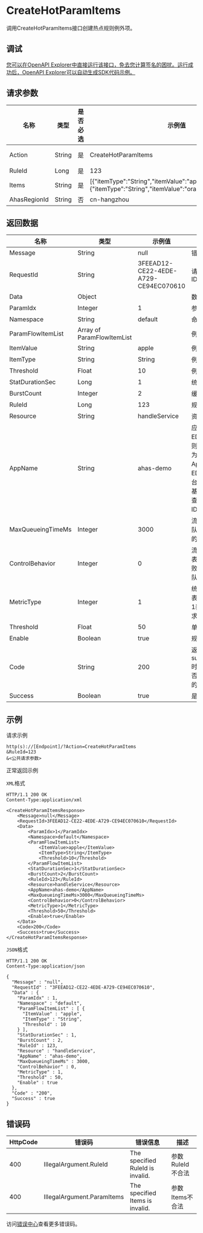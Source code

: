 # CreateHotParamItems

调用CreateHotParamItems接口创建热点规则例外项。

## 调试

[您可以在OpenAPI Explorer中直接运行该接口，免去您计算签名的困扰。运行成功后，OpenAPI Explorer可以自动生成SDK代码示例。](https://api.aliyun.com/#product=ahas-openapi&api=CreateHotParamItems&type=RPC&version=2019-09-01)

## 请求参数

|名称|类型|是否必选|示例值|描述|
|--|--|----|---|--|
|Action|String|是|CreateHotParamItems|系统规定参数。取值：**CreateHotParamItems**。 |
|RuleId|Long|是|123|热点规则ID |
|Items|String|是|\[\{"itemType":"String","itemValue":"apple","threshold":50.0\},\{"itemType":"String","itemValue":"orange","threshold":20.0\}\]|热点例外项 |
|AhasRegionId|String|否|cn-hangzhou|地域 |

## 返回数据

|名称|类型|示例值|描述|
|--|--|---|--|
|Message|String|null|错误信息 |
|RequestId|String|3FEEAD12-CE22-4EDE-A729-CE94EC070610|请求Request ID |
|Data|Object| |数据 |
|ParamIdx|Integer|1|参数位置索引 |
|Namespace|String|default|命名空间 |
|ParamFlowItemList|Array of ParamFlowItemList| |例外项 |
|ItemValue|String|apple|例外项参数值 |
|ItemType|String|String|例外项类型 |
|Threshold|Float|10|例外项阈值 |
|StatDurationSec|Long|1|统计周期时间 |
|BurstCount|Integer|2|缓冲请求数 |
|RuleId|Long|123|规则ID |
|Resource|String|handleService|资源名 |
|AppName|String|ahas-demo|应用名，若为EDAS应用，则AppName为EDAS中的App ID，可在EDAS控制台“应用管理\>基本信息”中查看对应的ID。 |
|MaxQueueingTimeMs|Integer|3000|流控效果为排队等待时对应的超时时间。 |
|ControlBehavior|Integer|0|流控效果，0表示快速失败，2表示排队等待。 |
|MetricType|Integer|1|统计维度，0表示并发数，1表示通过请求数。 |
|Threshold|Float|50|单机阈值 |
|Enable|Boolean|true|规则是否开启 |
|Code|String|200|返回码，success=true时返回200，否则返回对应的错误码。 |
|Success|Boolean|true|是否成功 |

## 示例

请求示例

```
http(s)://[Endpoint]/?Action=CreateHotParamItems
&RuleId=123
&<公共请求参数>
```

正常返回示例

`XML`格式

```
HTTP/1.1 200 OK
Content-Type:application/xml

<CreateHotParamItemsResponse>
    <Message>null</Message>
    <RequestId>3FEEAD12-CE22-4EDE-A729-CE94EC070610</RequestId>
    <Data>
        <ParamIdx>1</ParamIdx>
        <Namespace>default</Namespace>
        <ParamFlowItemList>
            <ItemValue>apple</ItemValue>
            <ItemType>String</ItemType>
            <Threshold>10</Threshold>
        </ParamFlowItemList>
        <StatDurationSec>1</StatDurationSec>
        <BurstCount>2</BurstCount>
        <RuleId>123</RuleId>
        <Resource>handleService</Resource>
        <AppName>ahas-demo</AppName>
        <MaxQueueingTimeMs>3000</MaxQueueingTimeMs>
        <ControlBehavior>0</ControlBehavior>
        <MetricType>1</MetricType>
        <Threshold>50</Threshold>
        <Enable>true</Enable>
    </Data>
    <Code>200</Code>
    <Success>true</Success>
</CreateHotParamItemsResponse>
```

`JSON`格式

```
HTTP/1.1 200 OK
Content-Type:application/json

{
  "Message" : "null",
  "RequestId" : "3FEEAD12-CE22-4EDE-A729-CE94EC070610",
  "Data" : {
    "ParamIdx" : 1,
    "Namespace" : "default",
    "ParamFlowItemList" : [ {
      "ItemValue" : "apple",
      "ItemType" : "String",
      "Threshold" : 10
    } ],
    "StatDurationSec" : 1,
    "BurstCount" : 2,
    "RuleId" : 123,
    "Resource" : "handleService",
    "AppName" : "ahas-demo",
    "MaxQueueingTimeMs" : 3000,
    "ControlBehavior" : 0,
    "MetricType" : 1,
    "Threshold" : 50,
    "Enable" : true
  },
  "Code" : "200",
  "Success" : true
}
```

## 错误码

|HttpCode|错误码|错误信息|描述|
|--------|---|----|--|
|400|IllegalArgument.RuleId|The specified RuleId is invalid.|参数RuleId不合法|
|400|IllegalArgument.ParamItems|The specified Items is invalid.|参数Items不合法|

访问[错误中心](https://error-center.aliyun.com/status/product/ahas-openapi)查看更多错误码。


